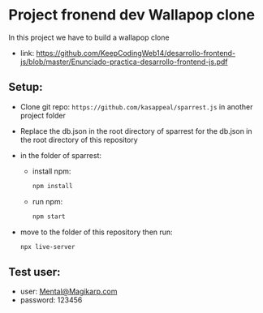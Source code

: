 # Project fronend dev Wallapop clone
In this project we have to build a wallapop clone
- link: https://github.com/KeepCodingWeb14/desarrollo-frontend-js/blob/master/Enunciado-practica-desarrollo-frontend-js.pdf

## Setup:
- Clone git repo: `https://github.com/kasappeal/sparrest.js` in another project folder

- Replace the db.json in the root directory of sparrest for the db.json in the root directory of this repository

- in the folder of sparrest:
    - install npm:
        ```sh
        npm install
        ```
    - run npm:
        ```sh
        npm start
        ```
- move to the folder of this repository then run:
    ```sh
    npx live-server
    ```

## Test user:
- user: Mental@Magikarp.com
- password: 123456